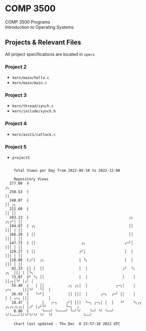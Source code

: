 # COMP 3500
COMP 3500 Programs  
Introduction to Operating Systems  
## Projects & Relevant Files
All project specifications are located in `specs`
### Project 2
- `kern/main/hello.c`
- `kern/main/main.c`
### Project 3
- `kern/thread/synch.c`
- `kern/include/synch.h`
### Project 4
- `kern/asst1/catlock.c`
### Project 5
- `project5`

```

    Total Views per Day from 2022-09-10 to 2022-12-08

    Repository Views
  277.00  ┼                                                                              ╭╮
  258.53  ┤                                                                              ││
  240.07  ┤                                                                              ││ ╭╮
  221.60  ┤                                                                              ││ ││
  203.13  ┤                                              ╭╮                           ╭╮╭╯│ ││
  184.67  ┤ ╭╮                                           ││                           │││ │ ││
  166.20  ┤ ││                                           ││                           │││ │ ││
  147.73  ┤ ││                     ╭╮                  ╭─╯│                           │││ │ ││
  129.27  ┤ ││                    ╭╯│                  │  │                           │││ │ ││
  110.80  ┤╭╯│  ╭╮                │ ╰╮                 │  │                           │││ │ ││
   92.33  ┤│ │  ││                │  │                ╭╯  ╰╮                      ╭╮  │││ │ │╰╮
   73.87  ┼╯ ╰╮ ││                │  │                │    │                      ││╭╮│╰╯ │╭╯ │
   55.40  ┤   │ ││           ╭╮ ╭╮│  │             ╭─╮│    │              ╭─╮     │││╰╯   ╰╯  │
   36.93  ┤   ╰─╯│           ││ │││  │      ╭─╮  ╭─╯ ││    │              │ │ ╭─╮ │││         │
   18.47  ┤      │   ╭─╮    ╭╯│ │││  ╰─╮ ╭─╮│ │  │   ╰╯    ╰╮╭╮   ╭╮╭╮╭╮╭╮│ │╭╯ │╭╯╰╯         ╰─╮  ╭
    0.00  ┤      ╰───╯ ╰────╯ ╰─╯╰╯    ╰─╯ ╰╯ ╰──╯          ╰╯╰───╯╰╯╰╯╰╯╰╯ ╰╯  ╰╯              ╰──╯

    Chart last updated - Thu Dec  8 23:57:10 2022 UTC
    
```
